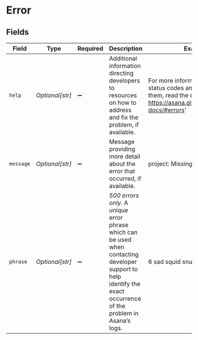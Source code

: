 # Error


## Fields

| Field                                                                                                                                                              | Type                                                                                                                                                               | Required                                                                                                                                                           | Description                                                                                                                                                        | Example                                                                                                                                                            |
| ------------------------------------------------------------------------------------------------------------------------------------------------------------------ | ------------------------------------------------------------------------------------------------------------------------------------------------------------------ | ------------------------------------------------------------------------------------------------------------------------------------------------------------------ | ------------------------------------------------------------------------------------------------------------------------------------------------------------------ | ------------------------------------------------------------------------------------------------------------------------------------------------------------------ |
| `help`                                                                                                                                                             | *Optional[str]*                                                                                                                                                    | :heavy_minus_sign:                                                                                                                                                 | Additional information directing developers to resources on how to address and fix the problem, if available.                                                      | For more information on API status codes and how to handle them, read the docs on errors: https://asana.github.io/developer-docs/#errors'                          |
| `message`                                                                                                                                                          | *Optional[str]*                                                                                                                                                    | :heavy_minus_sign:                                                                                                                                                 | Message providing more detail about the error that occurred, if available.                                                                                         | project: Missing input                                                                                                                                             |
| `phrase`                                                                                                                                                           | *Optional[str]*                                                                                                                                                    | :heavy_minus_sign:                                                                                                                                                 | *500 errors only*. A unique error phrase which can be used when contacting developer support to help identify the exact occurrence of the problem in Asana’s logs. | 6 sad squid snuggle softly                                                                                                                                         |